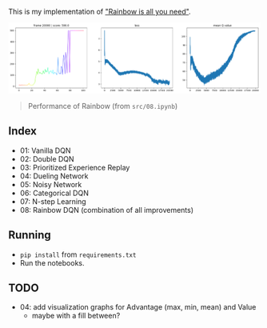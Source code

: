 This is my implementation of ["Rainbow is all you need"](https://github.com/Curt-Park/rainbow-is-all-you-need/).


![Rainbow graphs](rainbow-graphs.png)
> Performance of Rainbow (from `src/08.ipynb`)

## Index
- 01: Vanilla DQN
- 02: Double DQN
- 03: Prioritized Experience Replay
- 04: Dueling Network
- 05: Noisy Network
- 06: Categorical DQN
- 07: N-step Learning
- 08: Rainbow DQN (combination of all improvements)

## Running
- `pip install` from `requirements.txt`
- Run the notebooks.

## TODO
- 04: add visualization graphs for Advantage (max, min, mean) and Value
    - maybe with a fill between?